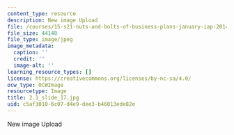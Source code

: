 ```yaml
---
content_type: resource
description: New image Upload
file: /courses/15-s21-nuts-and-bolts-of-business-plans-january-iap-2014/c5af30106c07d4e9dee3b46013ede82e_2.1_slide_17.jpg
file_size: 44148
file_type: image/jpeg
image_metadata:
  caption: ''
  credit: ''
  image-alt: ''
learning_resource_types: []
license: https://creativecommons.org/licenses/by-nc-sa/4.0/
ocw_type: OCWImage
resourcetype: Image
title: 2.1_slide_17.jpg
uid: c5af3010-6c07-d4e9-dee3-b46013ede82e
---
```

New image Upload